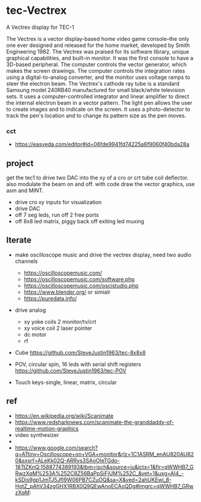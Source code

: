 # tec-Vectrex
A Vectrex display for TEC-1

The Vectrex is a vector display-based home video game console–the only one ever designed and released for the home market, developed by Smith Engineering 1982.
The Vectrex was praised for its software library, unique graphical capabilities, and built-in monitor. It was the first console to have a 3D-based peripheral. The computer controls the vector generator, which makes the screen drawings. The computer controls the integration rates using a digital-to-analog converter, and the monitor uses voltage ramps to steer the electron beam. The Vectrex's cathode ray tube is a standard Samsung model 240RB40 manufactured for small black/white television sets. It uses a computer-controlled integrator and linear amplifier to direct the internal electron beam in a vector pattern. The light pen allows the user to create images and to indicate on the screen. It uses a photo-detector to track the pen's location and to change its pattern size as the pen moves.


### cct
- https://easyeda.com/editor#id=06fde9941fd74225a6f9060f40bda28a


## project
get the tec1 to drive two DAC into the xy of a cro or crt tube coil deflector. also modulate the beam on and off.
with code draw the vector graphics, use asm and MINT.

- drive cro xy inputs for visualization
- drive DAC 
- off 7 seg leds, run off 2 free ports
- off 8x8 led matrix, piggy back off exiting led muxing


## Iterate
- make oscilloscope music and drive the vectrex display, need two audio channels 
  - https://oscilloscopemusic.com/
  - https://oscilloscopemusic.com/software.php
  - https://oscilloscopemusic.com/oscistudio.php
  - https://www.blender.org/ or simialr
  - https://puredata.info/

- drive analog
  - xy yoke coils 2 monitor/tv/crt  
  - xy voice coil 2 laser pointer
  - dc motor
  - rf

- Cube https://github.com/SteveJustin1963/tec-8x8x8
- POV, circular spin, 16 leds with serial shift registers https://github.com/SteveJustin1963/tec-POV
- Touch keys-single, linear, matrix, circular 


## ref
- https://en.wikipedia.org/wiki/Scanimate
- https://www.redsharknews.com/scanimate-the-granddaddy-of-realtime-motion-graphics
- video synthesizer
- 
- https://www.google.com/search?q=ATtiny+Oscilloscope+on+VGA+monitor&rlz=1C1ASRM_enAU820AU820&sxsrf=ALeKk02Q-ARRys3SAoOIeTGdo-18TtZKnQ:1588774389193&tbm=isch&source=iu&ictx=1&fir=qWWHB7_GRwzXqM%253A%252C8Z56BaPpSiFjUM%252C_&vet=1&usg=AI4_-kSDis9gp1JmTJ5JfI9W06PB7CZuOQ&sa=X&ved=2ahUKEwi_8-HotZ_pAhV34zgGHX1RBX0Q9QEwAnoECAoQDg#imgrc=qWWHB7_GRwzXqM:
